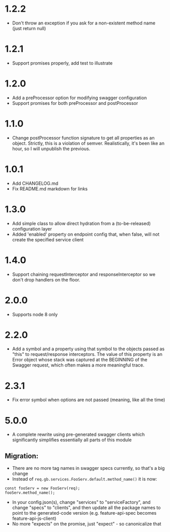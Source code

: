 1.2.2
=====
* Don't throw an exception if you ask for a non-existent method name (just return null)

1.2.1
=====
* Support promises properly, add test to illustrate

1.2.0
=====
* Add a preProcessor option for modifying swagger configuration
* Support promises for both preProcessor and postProcessor

1.1.0
=====
* Change postProcessor function signature to get all properties as an object. Strictly, this
is a violation of semver. Realistically, it's been like an hour, so I will unpublish the previous.

1.0.1
=====
* Add CHANGELOG.md
* Fix README.md markdown for links

1.3.0
=====
* Add simple class to allow direct hydration from a (to-be-released) configuration layer
* Added 'enabled' property on endpoint config that, when false, will not create the specified service client

1.4.0
=====
* Support chaining requestInterceptor and responseInterceptor so we don't drop handlers on the floor.

2.0.0
=====
* Supports node 8 only

2.2.0
=====
* Add a symbol and a property using that symbol to the objects passed as "this" to request/response interceptors. The value of this property is an Error object whose stack was captured at the BEGINNING of the Swagger request, which often makes a more meaningful trace.

2.3.1
=====
* Fix error symbol when options are not passed (meaning, like all the time)

5.0.0
======
* A complete rewrite using pre-generated swagger clients which significantly simplifies essentially all parts of this module

Migration:
----------
* There are no more tag names in swagger specs currently, so that's a big change
* Instead of `req.gb.services.FooServ.default.method_name()` it is now:
```
const fooServ = new FooServ(req);
fooServ.method_name();
```
* In your config.json(s), change "services" to "serviceFactory", and change "specs" to "clients", and then update all the package names to point to the generated-code version (e.g. feature-api-spec becomes feature-api-js-client)
* No more "expects" on the promise, just "expect" - so canonicalize that